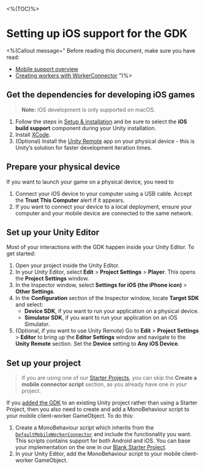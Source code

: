 <%(TOC)%>

# Setting up iOS support for the GDK

<%(Callout message="
Before reading this document, make sure you have read:

  * [Mobile support overview]({{urlRoot}}/modules/mobile/overview)
  * [Creating workers with WorkerConnector](https://docs.improbable.io/unity/alpha/reference/workflows/monobehaviour/creating-workers)
")%>

## Get the dependencies for developing iOS games

> **Note:** iOS development is only supported on macOS.

1. Follow the steps in [Setup & installation]({{urlRoot}}/machine-setup) and be sure to select the **iOS build support** component during your Unity installation.
1. Install [XCode](https://developer.apple.com/xcode/).
1. (Optional) Install the [Unity Remote](https://itunes.apple.com/gb/app/unity-remote-5/id871767552?mt=8) app on your physical device - this is Unity’s solution for faster development iteration times.

## Prepare your physical device

If you want to launch your game on a physical device, you need to 

1. Connect your iOS device to your computer using a USB cable. Accept the **Trust This Computer** alert if it appears.
1. If you want to connect your device to a local deployment, ensure your computer and your mobile device are connected to the same network.

## Set up your Unity Editor

Most of your interactions with the GDK happen inside your Unity Editor. To get started:

1. Open your project inside the Unity Editor.
1. In your Unity Editor, select **Edit** > **Project Settings** > **Player**. This opens the **Project Settings** window.
1. In the Inspector window, select **Settings for iOS (the iPhone icon)** > **Other Settings**.
1. In the **Configuration** section of the Inspector window, locate **Target SDK** and select:
    * **Device SDK**, if you want to run your application on a physical device.
    * **Simulator SDK**, if you want to run your application on an iOS Simulator.
1. (Optional, if you want to use Unity Remote) Go to **Edit** > **Project Settings** > **Editor** to bring up the **Editor Settings** window and navigate to the **Unity Remote** section. Set the **Device** setting to **Any iOS Device**.

## Set up your project

> If you are using one of our [Starter Projects]({{urlRoot}}/reference/glossary#starter-project), you can skip the **Create a mobile connector script** section, as you already have one in your project.

If you [added the GDK]({{urlRoot}}/projects/myo/setup) to an existing Unity project rather than using a Starter Project, then you also need to create and add a MonoBehaviour script to your mobile client-worker GameObject. To do this:

1. Create a MonoBehaviour script which inherits from the [`DefaultMobileWorkerConnector`]({{urlRoot}}/api/mobile/mobile-worker-connector) and include the functionality you want. This scripts contains support for both Android and iOS. You can base your implementation on the one in our [Blank Starter Project](https://github.com/spatialos/gdk-for-unity-blank-project/blob/develop/workers/unity/Assets/Scripts/Workers/MobileClientWorkerConnector.cs).
1. In your Unity Editor, add the MonoBehaviour script to your mobile client-worker GameObject.

